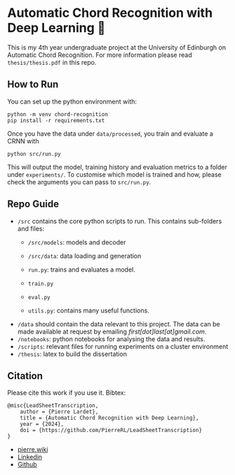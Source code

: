# Automatic Chord Recognition with Deep Learning 🎼

This is my 4th year undergraduate project at the University of Edinburgh on Automatic Chord Recognition. For more information please read `thesis/thesis.pdf` in this repo.  

## How to Run

You can set up the python environment with:

```
python -m venv chord-recognition
pip install -r requirements.txt
```

Once you have the data under `data/processed`, you train and evaluate a CRNN with

```
python src/run.py
```

This will output the model, training history and evaluation metrics to a folder under `experiments/`. To customise which model is trained and how, please check the arguments you can pass to `src/run.py`.

## Repo Guide

- `/src` contains the core python scripts to run. This contains sub-folders and files:
    - `/src/models`: models and decoder
    - `/src/data`: data loading and generation
    - `run.py`: trains and evaluates a model. 
    - `train.py`
    - `eval.py`

    - `utils.py`: contains many useful functions.
- `/data` should contain the data relevant to this project. The data can be made available at request by emailing *first[dot]last[at]gmail.com*.
- `/notebooks`: python notebooks for analysing the data and results.
- `/scripts`: relevant files for running experiments on a cluster environment
- `/thesis`: latex to build the dissertation

## Citation

Please cite this work if you use it. Bibtex:

```
@misc{LeadSheetTranscription,
    author = {Pierre Lardet},
    title = {Automatic Chord Recognition with Deep Learning},
    year = {2024},
    doi = {https://github.com/PierreRL/LeadSheetTranscription}
}
```

- [pierre.wiki](https://pierre.wiki) 
- [Linkedin](https://www.linkedin.com/in/pierrelardet/)
- [Github](https://github.com/PierreRL)